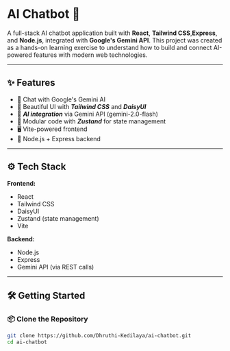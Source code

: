 # AI Chatbot 🤖

A full-stack AI chatbot application built with **React**, **Tailwind CSS**,**Express**, and **Node.js**, integrated with **Google's Gemini API**. This project was created as a hands-on learning exercise to understand how to build and connect AI-powered features with modern web technologies.

---

## ✨ Features

- 🔮 Chat with Google's Gemini AI
- 🎨 Beautiful UI with ***Tailwind CSS*** and ***DaisyUI***
- 🧠 ***AI integration*** via Gemini API (gemini-2.0-flash)
- 🧰 Modular code with ***Zustand*** for state management
- 🖥️ Vite-powered frontend
- 🚀 Node.js + Express backend

---

## ⚙️ Tech Stack

**Frontend:**
- React
- Tailwind CSS
- DaisyUI
- Zustand (state management)
- Vite

**Backend:**
- Node.js
- Express
- Gemini API (via REST calls)

---

## 🛠️ Getting Started

### 📦 Clone the Repository

```bash
git clone https://github.com/Dhruthi-Kedilaya/ai-chatbot.git
cd ai-chatbot
